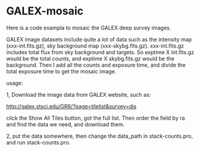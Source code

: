 # GALEX-mosaic

Here is a code exampla to mosaic the GALEX deep survey images.

GALEX image datasets include quite a lot of data such as the intensity map (xxx-int.fits.gz), sky background map (xxx-skybg.fits.gz). xxx-int.fits.gz includes total flux from sky background and targets. So exptime X int.fits.gz would be the total counts, and exptime X skybg.fits.gz would be the background. Then I add all the counts and exposure time, and divide the total exposure time to get the mosaic image.

usage:

1, Download the image data from GALEX website, such as:

http://galex.stsci.edu/GR6/?page=tilelist&survey=dis

click the Show All Tiles button, got the full list. Then order the field by ra and find the data we need, and download them.

2, put the data somewhere, then change the data_path in stack-counts.pro, and run stack-counts.pro.

